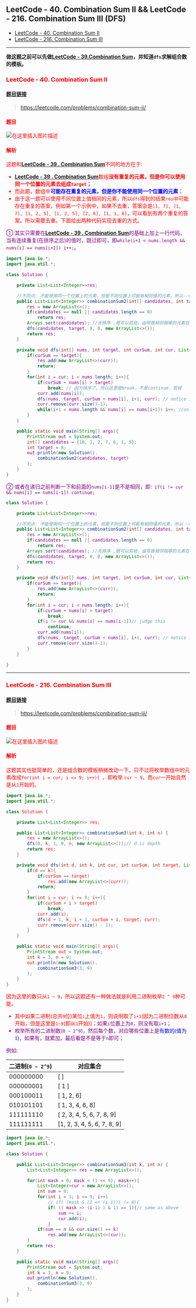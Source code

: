 
## LeetCode - 40. Combination Sum II && LeetCode - 216. Combination Sum III  (DFS)
* [LeetCode - 40. Combination Sum II](#1)
* [LeetCode - 216. Combination Sum III](#leetcode---216-combination-sum-III)

***
**做这题之前可以先做[LeetCode - 39.Combination Sum](https://blog.csdn.net/zxzxzx0119/article/details/86594417)，并知道`dfs`求解组合数的模板。**
### <font color  = red id = "1">LeetCode - 40. Combination Sum II
#### [题目链接](https://leetcode.com/problems/combination-sum-ii/)

> https://leetcode.com/problems/combination-sum-ii/

#### 题目
![在这里插入图片描述](images/40_t.png)
#### 解析
这题和[**LeetCode - 39 . Combination Sum**](https://blog.csdn.net/zxzxzx0119/article/details/86594417)不同的地方在于: 

* [**LeetCode - 39 . Combination Sum**](https://blog.csdn.net/zxzxzx0119/article/details/86594417)数组<font color = red>**没有重复的元素，但是你可以使用同一个位置的元素去组成`target`；**
* 而此题，数组中<font color = blue>**可能存在重复的元素，但是你不能使用同一个位置的元素**</font>；
* 由于这一题可以使用不同位置上<font color = red>值相同</font>的元素，所以`dfs`得到的结果`res`中可能<font color = red>存在重复的答案</font>，例如第一个示例中，如果不去重，答案会是`[1, 7], [1, 7], [1, 2, 5], [1, 2, 5], [2, 6], [1, 1, 6]`，可以看到有两个重复的答案。所以需要去重。下面给出两种代码实现去重的方式。


<font color = purple>① 其实只需要在[**LeetCode - 39 . Combination Sum**](https://blog.csdn.net/zxzxzx0119/article/details/86594417)的基础上加上一行代码，当有连续重复(在排序之后)的值时，跳过即可，即`while(i+1 < nums.length && nums[i] == nums[i+1]) i++;`。
```java
import java.io.*;
import java.util.*;

class Solution {

    private List<List<Integer>>res;

    //不同点: 不能使用同一个位置上的元素，但是不同位置上可能有相同值的元素，所以-->需要考虑重复答案的问题
    public List<List<Integer>> combinationSum2(int[] candidates, int target) {
        res = new ArrayList<>();
        if(candidates == null || candidates.length == 0)
            return res;
        Arrays.sort(candidates); //先排序 ,既可以剪枝，由导致相邻相等的元素在一起
        dfs(candidates, target, 0, 0, new ArrayList<>());
        return res;
    }

    private void dfs(int[] nums, int target, int curSum, int cur, List<Integer>curr){ 
        if(curSum == target){ 
            res.add(new ArrayList<>(curr));
            return;
        }
        for(int i = cur; i < nums.length; i++){ 
            if(curSum + nums[i] > target) 
                break; // 因为排序了，所以这里是break，不是continue，剪枝
            curr.add(nums[i]);
            dfs(nums, target, curSum + nums[i], i+1, curr); // notice is i+1             
            curr.remove(curr.size()-1);
            while(i+1 < nums.length && nums[i] == nums[i+1]) i++; //only add this;
        }
    }

    public static void main(String[] args){
        PrintStream out = System.out;
        int[] candidates = {10, 1, 2, 7, 6, 1, 5};
        int target = 8;
        out.println(new Solution().
            combinationSum2(candidates, target)
        );
    }
}
```
<font color = purple>② 或者在递归之前判断一下和前面的`nums[i-1]`是不是相同，即:` if(i != cur && nums[i] == nums[i-1]) continue;`

```java
class Solution {

    private List<List<Integer>>res;

    //不同点: 不能使用同一个位置上的元素，但是不同位置上可能有相同值的元素，所以-->需要考虑重复答案的问题
    public List<List<Integer>> combinationSum2(int[] candidates, int target) {
        res = new ArrayList<>();
        if(candidates == null || candidates.length == 0)
            return res;
        Arrays.sort(candidates); //先排序 ,既可以剪枝，由导致相邻相等的元素在一起
        dfs(candidates, target, 0, 0, new ArrayList<>());
        return res;
    }

    private void dfs(int[] nums, int target, int curSum, int cur, List<Integer>curr){ 
        if(curSum == target){ 
            res.add(new ArrayList<>(curr));
            return;
        }
        for(int i = cur; i < nums.length; i++){ 
            if(curSum + nums[i] > target) 
                break; 
            if(i != cur && nums[i] == nums[i-1])// judge this 
                continue;
            curr.add(nums[i]);
            dfs(nums, target, curSum + nums[i], i+1, curr); // notice is i+1             
            curr.remove(curr.size()-1);
        }
    }

}
```

***

### <font color  = red id = "2">LeetCode - 216. Combination Sum III
#### [题目链接](https://leetcode.com/problems/combination-sum-iii/)

> https://leetcode.com/problems/combination-sum-iii/

#### 题目
![在这里插入图片描述](images/216_t.png)
#### 解析

这题其实也挺简单的，还是组合数的模板稍微改动一下。只不过将枚举数组中的元素改成`for(int i = cur; i <= 9; i++){ `，即枚举
`cur ~ 9`，而`cur`一开始自然是从`1`开始的。
```java
import java.io.*;
import java.util.*;

class Solution {

    private List<List<Integer>> res;

    public List<List<Integer>> combinationSum3(int k, int n) {
        res = new ArrayList<>();
        dfs(0, k, 1, 0, n, new ArrayList<>());// d is depth 
        return res;
    }

    private void dfs(int d, int k, int cur, int curSum, int target, List<Integer>curr){ 
        if(d == k){
            if(curSum == target)
                res.add(new ArrayList<>(curr));
            return;
        }
        for(int i = cur; i <= 9; i++){ 
            if(curSum + i > target)
                break;
            curr.add(i);
            dfs(d + 1, k, i + 1, curSum + i, target, curr);
            curr.remove(curr.size() - 1);
        }
    }

    public static void main(String[] args){
        PrintStream out = System.out;
        int k = 3, n = 9;
        out.println(new Solution().
            combinationSum3(3, 9)
        );
    }
}

```

因为这里的数只从`1 ~ 9`，所以这题还有一种做法就是利用二进制枚举`2 ^ 9`种可能。

* 其中如果二进制(总共`9`位)<font color = red>某位`i`上值为`1`，则说明取了`i+1`</font>(因为二进制位数从`0`开始，但是这里是`1~9`(即从`1`开始))；<font color = purple>如果`i`位置上为`0`，则没有取`i+1`；
* 枚举所有的二进制数(`0 ~ 2^9`)，然后每个数，对应哪些位置上是<font color = blue>有数的(值为`1`)</font>，如果有，就累加，最后看是不是等于`n`即可；

例如: 

|二进制(`0 ~ 2^9`)|对应集合|
|-|-|
|000000000| [ ] |
|000000001| [ 1 ]|
|000100011| [ 1,  2,  6]|
|010101101| [ 1, 3, 4, 6, 8]|
|111111110|[ 2, 3, 4, 5, 6, 7, 8, 9]|
|111111111|[1, 2, 3, 4, 5, 6, 7, 8, 9]|
```java
import java.io.*;
import java.util.*;

class Solution {

    public List<List<Integer>> combinationSum3(int k, int n) {
        List<List<Integer>> res = new ArrayList<>();

        for(int mask = 0; mask < (1 << 9); mask++){ 
            List<Integer>cur = new ArrayList<>();
            int sum = 0;
            for(int i = 1; i <= 9; i++)
                // if( (mask & (1 << (i-1))) != 0){ 
                if( (( mask >> (i-1) ) & 1) == 1){// same as above
                    sum += i;
                    cur.add(i);
                }
            if(sum == n && cur.size() == k)
                res.add(new ArrayList<>(cur));
        }
        return res;
    }

    public static void main(String[] args){
        PrintStream out = System.out;
        int k = 3, n = 9;
        out.println(new Solution().
            combinationSum3(3, 9)
        );
    }
}
```

